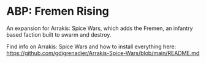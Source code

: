 # ABP: Fremen Rising
An expansion for Arrakis: Spice Wars, which adds the Fremen, an infantry based faction built to swarm and destroy.

Find info on Arrakis: Spice Wars and how to install everything here: https://github.com/gdigrenadier/Arrakis-Spice-Wars/blob/main/README.md
